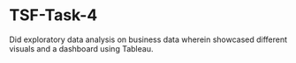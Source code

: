 # TSF-Task-4
Did exploratory data analysis on business data wherein showcased different visuals and a dashboard using Tableau. 
